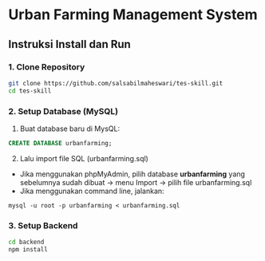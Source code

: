 # Urban Farming Management System
 
## Instruksi Install dan Run

### 1. Clone Repository
```bash
git clone https://github.com/salsabilmaheswari/tes-skill.git
cd tes-skill
```

### 2. Setup Database (MySQL)
1. Buat database baru di MysQL:
```sql
CREATE DATABASE urbanfarming;
```
2. Lalu import file SQL (urbanfarming.sql)
* Jika menggunakan phpMyAdmin, pilih database **urbanfarming** yang sebelumnya sudah dibuat → menu Import → pilih file urbanfarming.sql
* Jika menggunakan command line, jalankan:
```
mysql -u root -p urbanfarming < urbanfarming.sql
```

### 3. Setup Backend
```bash
cd backend
npm install
```
